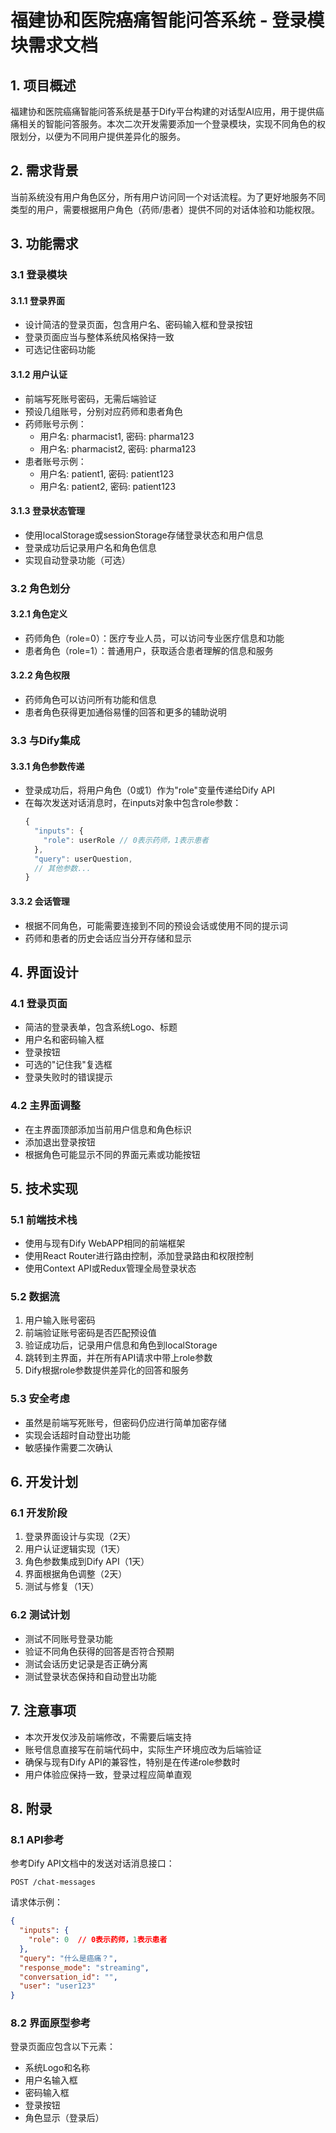 # 福建协和医院癌痛智能问答系统 - 登录模块需求文档

## 1. 项目概述

福建协和医院癌痛智能问答系统是基于Dify平台构建的对话型AI应用，用于提供癌痛相关的智能问答服务。本次二次开发需要添加一个登录模块，实现不同角色的权限划分，以便为不同用户提供差异化的服务。

## 2. 需求背景

当前系统没有用户角色区分，所有用户访问同一个对话流程。为了更好地服务不同类型的用户，需要根据用户角色（药师/患者）提供不同的对话体验和功能权限。

## 3. 功能需求

### 3.1 登录模块

#### 3.1.1 登录界面
- 设计简洁的登录页面，包含用户名、密码输入框和登录按钮
- 登录页面应当与整体系统风格保持一致
- 可选记住密码功能

#### 3.1.2 用户认证
- 前端写死账号密码，无需后端验证
- 预设几组账号，分别对应药师和患者角色
- 药师账号示例：
  - 用户名: pharmacist1, 密码: pharma123
  - 用户名: pharmacist2, 密码: pharma123
- 患者账号示例：
  - 用户名: patient1, 密码: patient123
  - 用户名: patient2, 密码: patient123

#### 3.1.3 登录状态管理
- 使用localStorage或sessionStorage存储登录状态和用户信息
- 登录成功后记录用户名和角色信息
- 实现自动登录功能（可选）

### 3.2 角色划分

#### 3.2.1 角色定义
- 药师角色（role=0）：医疗专业人员，可以访问专业医疗信息和功能
- 患者角色（role=1）：普通用户，获取适合患者理解的信息和服务

#### 3.2.2 角色权限
- 药师角色可以访问所有功能和信息
- 患者角色获得更加通俗易懂的回答和更多的辅助说明

### 3.3 与Dify集成

#### 3.3.1 角色参数传递
- 登录成功后，将用户角色（0或1）作为"role"变量传递给Dify API
- 在每次发送对话消息时，在inputs对象中包含role参数：
  ```javascript
  {
    "inputs": {
      "role": userRole // 0表示药师，1表示患者
    },
    "query": userQuestion,
    // 其他参数...
  }
  ```

#### 3.3.2 会话管理
- 根据不同角色，可能需要连接到不同的预设会话或使用不同的提示词
- 药师和患者的历史会话应当分开存储和显示

## 4. 界面设计

### 4.1 登录页面
- 简洁的登录表单，包含系统Logo、标题
- 用户名和密码输入框
- 登录按钮
- 可选的"记住我"复选框
- 登录失败时的错误提示

### 4.2 主界面调整
- 在主界面顶部添加当前用户信息和角色标识
- 添加退出登录按钮
- 根据角色可能显示不同的界面元素或功能按钮

## 5. 技术实现

### 5.1 前端技术栈
- 使用与现有Dify WebAPP相同的前端框架
- 使用React Router进行路由控制，添加登录路由和权限控制
- 使用Context API或Redux管理全局登录状态

### 5.2 数据流
1. 用户输入账号密码
2. 前端验证账号密码是否匹配预设值
3. 验证成功后，记录用户信息和角色到localStorage
4. 跳转到主界面，并在所有API请求中带上role参数
5. Dify根据role参数提供差异化的回答和服务

### 5.3 安全考虑
- 虽然是前端写死账号，但密码仍应进行简单加密存储
- 实现会话超时自动登出功能
- 敏感操作需要二次确认

## 6. 开发计划

### 6.1 开发阶段
1. 登录界面设计与实现（2天）
2. 用户认证逻辑实现（1天）
3. 角色参数集成到Dify API（1天）
4. 界面根据角色调整（2天）
5. 测试与修复（1天）

### 6.2 测试计划
- 测试不同账号登录功能
- 验证不同角色获得的回答是否符合预期
- 测试会话历史记录是否正确分离
- 测试登录状态保持和自动登出功能

## 7. 注意事项

- 本次开发仅涉及前端修改，不需要后端支持
- 账号信息直接写在前端代码中，实际生产环境应改为后端验证
- 确保与现有Dify API的兼容性，特别是在传递role参数时
- 用户体验应保持一致，登录过程应简单直观

## 8. 附录

### 8.1 API参考
参考Dify API文档中的发送对话消息接口：
```
POST /chat-messages
```

请求体示例：
```json
{
  "inputs": {
    "role": 0  // 0表示药师，1表示患者
  },
  "query": "什么是癌痛？",
  "response_mode": "streaming",
  "conversation_id": "",
  "user": "user123"
}
```

### 8.2 界面原型参考
登录页面应包含以下元素：
- 系统Logo和名称
- 用户名输入框
- 密码输入框
- 登录按钮
- 角色显示（登录后）
